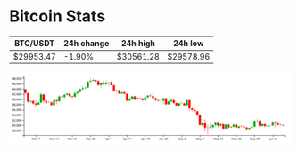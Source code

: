# Bitcoin Stats

BTC/USDT|24h change|24h high|24h low|
|---|---|---|---|
|$29953.47|-1.90%|$30561.28|$29578.96|

<img src="./chart.svg">

